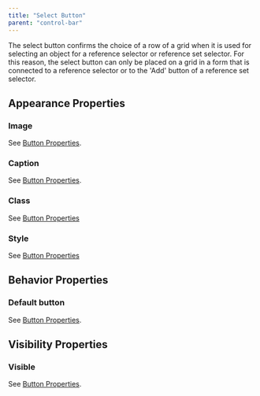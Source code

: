 ```yaml
---
title: "Select Button"
parent: "control-bar"
---
```

The select button confirms the choice of a row of a grid when it is used for selecting an object for a reference selector or reference set selector. For this reason, the select button can only be placed on a grid in a form that is connected to a reference selector or to the 'Add' button of a reference set selector.

## Appearance Properties

### Image

See [Button Properties](button-properties).

### Caption

See [Button Properties](button-properties).

### Class

See [Button Properties](button-properties)

### Style

See [Button Properties](button-properties)

## Behavior Properties

### Default button

See [Button Properties](button-properties).

## Visibility Properties

### Visible

See [Button Properties](button-properties).
